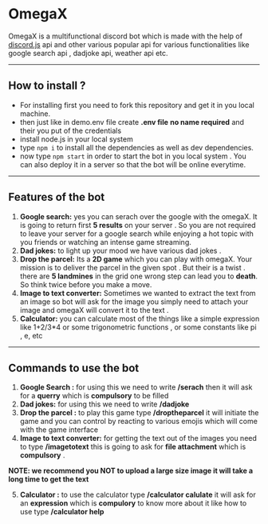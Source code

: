 # OmegaX

OmegaX is a multifunctional discord bot which is made with the help of [discord.js](https://discordjs.guide/#before-you-begin) api and other various popular api for various functionalities like google search api , dadjoke api, weather api etc.

---

## How to install ?

- For installing first you need to fork this repository and get it in you local machine.
- then just like in demo.env file create **.env file** **no name required** and their you put of the credentials
- install node.js in your local system
- type `npm i` to install all the dependencies as well as dev dependencies.
- now type `npm start` in order to start the bot in you local system . You can also deploy it in a server so that the bot will be online everytime.

---

## Features of the bot

1. **Google search:** yes you can serach over the google with the omegaX. It is going to return first **5 results** on your server . So you are not required to leave your server for a google search while enjoying a hot topic with you friends or watching an intense game streaming.
2. **Dad jokes:** to light up your mood we have various dad jokes .
3. **Drop the parcel:** Its a **2D game** which you can play with omegaX. Your mission is to deliver the parcel in the given spot . But their is a twist . there are **5 landmines** in the grid one wrong step can lead you to **death**. So think twice before you make a move.
4. **Image to text converter:** Sometimes we wanted to extract the text from an image so bot will ask for the image you simply need to attach your image and omegaX will convert it to the text .
5. **Calculator:** you can calculate most of the things like a simple expression like 1+2/3\*4 or some trigonometric functions , or some constants like pi , e, etc

---

## Commands to use the bot

1. **Google Search :** for using this we need to write **/serach** then it will ask for a **querry** which is **compulsory** to be filled
2. **Dad jokes:** for using this we need to write **/dadjoke**
3. **Drop the parcel :** to play this game type **/droptheparcel** it will initiate the game and you can control by reacting to various emojis which will come with the game interface
4. **Image to text converter:** for getting the text out of the images you need to type **/imagetotext** this is going to ask for **file attachment** which is **compulsory** .
   <br>

**NOTE: we recommend you NOT to upload a large size image it will take a long time to get the text**

5. **Calculator :** to use the calculator type **/calculator calulate** it will ask for an **expression** which is **compulory** to know more about it like how to use type **/calculator help**
